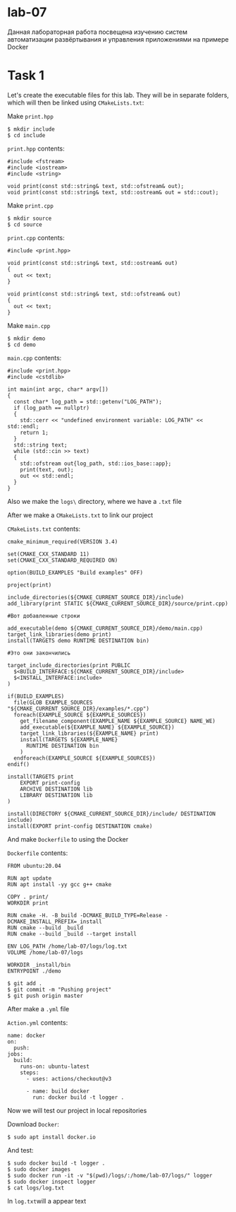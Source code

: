 # lab-07
Данная лабораторная работа посвещена изучению систем автоматизации развёртывания и управления приложениями на примере Docker

# Task 1




Let's create the executable files for this lab. They will be in separate folders, which will then be linked using `CMakeLists.txt`:

Make `print.hpp`

```
$ mkdir include
$ cd include
```

`print.hpp` contents:

```
#include <fstream>
#include <iostream>
#include <string>

void print(const std::string& text, std::ofstream& out);
void print(const std::string& text, std::ostream& out = std::cout);
```
Make `print.cpp`
```
$ mkdir source
$ cd source
```

`print.cpp` contents:

```
#include <print.hpp>

void print(const std::string& text, std::ostream& out)
{
  out << text;
}

void print(const std::string& text, std::ofstream& out)
{
  out << text;
}
```

Make `main.cpp`
```
$ mkdir demo
$ cd demo
```
`main.cpp` contents:
```
#include <print.hpp>
#include <cstdlib>

int main(int argc, char* argv[])
{
  const char* log_path = std::getenv("LOG_PATH");
  if (log_path == nullptr)
  {
    std::cerr << "undefined environment variable: LOG_PATH" << std::endl;
    return 1;
  }
  std::string text;
  while (std::cin >> text)
  {
    std::ofstream out{log_path, std::ios_base::app};
    print(text, out);
    out << std::endl;
  }
}
```




Also we make the `logs\` directory, where we have a `.txt` file

After we make a `CMakeLists.txt` to link our project

`CMakeLists.txt` contents:
```
cmake_minimum_required(VERSION 3.4)

set(CMAKE_CXX_STANDARD 11)
set(CMAKE_CXX_STANDARD_REQUIRED ON)

option(BUILD_EXAMPLES "Build examples" OFF)

project(print)

include_directories(${CMAKE_CURRENT_SOURCE_DIR}/include)
add_library(print STATIC ${CMAKE_CURRENT_SOURCE_DIR}/source/print.cpp)

#Вот добавленные строки

add_executable(demo ${CMAKE_CURRENT_SOURCE_DIR}/demo/main.cpp)
target_link_libraries(demo print) 
install(TARGETS demo RUNTIME DESTINATION bin)

#Это они закончились

target_include_directories(print PUBLIC
  $<BUILD_INTERFACE:${CMAKE_CURRENT_SOURCE_DIR}/include>
  $<INSTALL_INTERFACE:include>
)

if(BUILD_EXAMPLES)
  file(GLOB EXAMPLE_SOURCES "${CMAKE_CURRENT_SOURCE_DIR}/examples/*.cpp")
  foreach(EXAMPLE_SOURCE ${EXAMPLE_SOURCES})
    get_filename_component(EXAMPLE_NAME ${EXAMPLE_SOURCE} NAME_WE)
    add_executable(${EXAMPLE_NAME} ${EXAMPLE_SOURCE})
    target_link_libraries(${EXAMPLE_NAME} print)
    install(TARGETS ${EXAMPLE_NAME}
      RUNTIME DESTINATION bin
    )
  endforeach(EXAMPLE_SOURCE ${EXAMPLE_SOURCES})
endif()

install(TARGETS print
    EXPORT print-config
    ARCHIVE DESTINATION lib
    LIBRARY DESTINATION lib
)

install(DIRECTORY ${CMAKE_CURRENT_SOURCE_DIR}/include/ DESTINATION include)
install(EXPORT print-config DESTINATION cmake)
```




And make `Dockerfile` to using the Docker

`Dockerfile` contents:
```
FROM ubuntu:20.04

RUN apt update
RUN apt install -yy gcc g++ cmake

COPY . print/
WORKDIR print

RUN cmake -H. -B_build -DCMAKE_BUILD_TYPE=Release -DCMAKE_INSTALL_PREFIX=_install
RUN cmake --build _build
RUN cmake --build _build --target install

ENV LOG_PATH /home/lab-07/logs/log.txt
VOLUME /home/lab-07/logs

WORKDIR _install/bin
ENTRYPOINT ./demo
```
```
$ git add .
$ git commit -m "Pushing project"
$ git push origin master
```




After make a `.yml` file

`Action.yml` contents:
```
name: docker
on:
  push:
jobs:
  build:
    runs-on: ubuntu-latest
    steps:
      - uses: actions/checkout@v3

      - name: build docker
        run: docker build -t logger .
```



Now we will test our project in local repositories

Download `Docker`:
```
$ sudo apt install docker.io
```
And test:
```
$ sudo docker build -t logger .
$ sudo docker images
$ sudo docker run -it -v "$(pwd)/logs/:/home/lab-07/logs/" logger
$ sudo docker inspect logger
$ cat logs/log.txt
```


In `log.txt`will a appear text 
